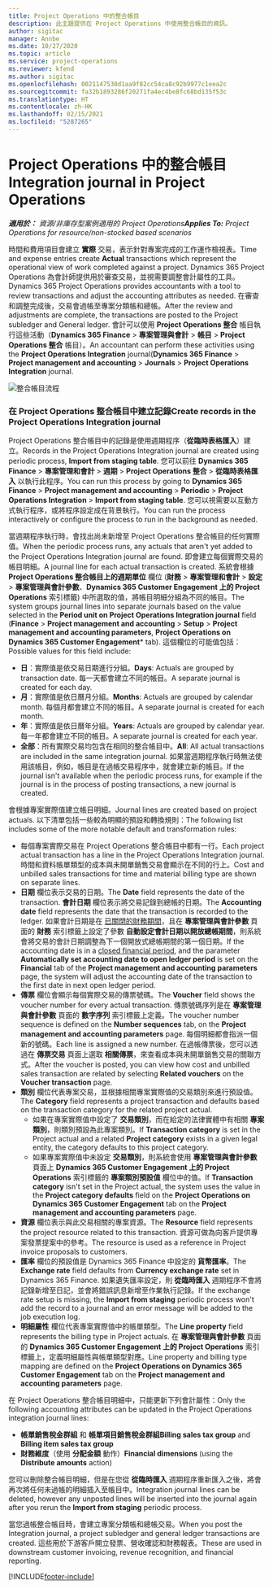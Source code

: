 ```yaml
---
title: Project Operations 中的整合帳目
description: 此主題提供在 Project Operations 中使用整合帳目的資訊。
author: sigitac
manager: Annbe
ms.date: 10/27/2020
ms.topic: article
ms.service: project-operations
ms.reviewer: kfend
ms.author: sigitac
ms.openlocfilehash: 0021147530d1aa9f82cc54ca8c92b9977c1eea2c
ms.sourcegitcommit: fa32b1893286f20271fa4ec4be8fc68bd135f53c
ms.translationtype: HT
ms.contentlocale: zh-HK
ms.lasthandoff: 02/15/2021
ms.locfileid: "5287265"
---
```

# <a name="integration-journal-in-project-operations"></a><span data-ttu-id="644c7-103">Project Operations 中的整合帳目</span><span class="sxs-lookup"><span data-stu-id="644c7-103">Integration journal in Project Operations</span></span>

<span data-ttu-id="644c7-104">_**適用於：** 資源/非庫存型案例適用的 Project Operations_</span><span class="sxs-lookup"><span data-stu-id="644c7-104">_**Applies To:** Project Operations for resource/non-stocked based scenarios_</span></span>

<span data-ttu-id="644c7-105">時間和費用項目會建立 **實際** 交易，表示針對專案完成的工作運作檢視表。</span><span class="sxs-lookup"><span data-stu-id="644c7-105">Time and expense entries create **Actual** transactions which represent the operational view of work completed against a project.</span></span> <span data-ttu-id="644c7-106">Dynamics 365 Project Operations 為會計師提供用於審查交易，並視需要調整會計屬性的工具。</span><span class="sxs-lookup"><span data-stu-id="644c7-106">Dynamics 365 Project Operations provides accountants with a tool to review transactions and adjust the accounting attributes as needed.</span></span> <span data-ttu-id="644c7-107">在審查和調整完成後，交易會過帳至專案分類帳和總帳。</span><span class="sxs-lookup"><span data-stu-id="644c7-107">After the review and adjustments are complete, the transactions are posted to the Project subledger and General ledger.</span></span> <span data-ttu-id="644c7-108">會計可以使用 **Project Operations 整合** 帳目執行這些活動（**Dynamics 365 Finance** > **專案管理與會計** > **帳目** > **Project Operations 整合** 帳目）。</span><span class="sxs-lookup"><span data-stu-id="644c7-108">An accountant can perform these activities using the **Project Operations Integration** journal(**Dynamics 365 Finance** > **Project management and accounting** > **Journals** > **Project Operations Integration** journal.</span></span>

![整合帳目流程](./media/IntegrationJournal.png)

### <a name="create-records-in-the-project-operations-integration-journal"></a><span data-ttu-id="644c7-110">在 Project Operations 整合帳目中建立記錄</span><span class="sxs-lookup"><span data-stu-id="644c7-110">Create records in the Project Operations Integration journal</span></span>

<span data-ttu-id="644c7-111">Project Operations 整合帳目中的記錄是使用週期程序（**從臨時表格匯入**）建立。</span><span class="sxs-lookup"><span data-stu-id="644c7-111">Records in the Project Operations Integration journal are created using periodic process, **Import from staging table**.</span></span> <span data-ttu-id="644c7-112">您可以前往 **Dynamics 365 Finance** > **專案管理和會計** > **週期** > **Project Operations 整合** > **從臨時表格匯入** 以執行此程序。</span><span class="sxs-lookup"><span data-stu-id="644c7-112">You can run this process by going to **Dynamics 365 Finance** > **Project management and accounting** > **Periodic** > **Project Operations Integration** > **Import from staging table**.</span></span> <span data-ttu-id="644c7-113">您可以視需要以互動方式執行程序，或將程序設定成在背景執行。</span><span class="sxs-lookup"><span data-stu-id="644c7-113">You can run the process interactively or configure the process to run in the background as needed.</span></span>

<span data-ttu-id="644c7-114">當週期程序執行時，會找出尚未新增至 Project Operations 整合帳目的任何實際值。</span><span class="sxs-lookup"><span data-stu-id="644c7-114">When the periodic process runs, any actuals that aren't yet added to the Project Operations Integration journal are found.</span></span> <span data-ttu-id="644c7-115">即會建立每個實際交易的帳目明細。</span><span class="sxs-lookup"><span data-stu-id="644c7-115">A journal line for each actual transaction is created.</span></span>
<span data-ttu-id="644c7-116">系統會根據 **Project Operations 整合帳目上的週期單位** 欄位 (**財務** > **專案管理和會計** > **設定** > **專案管理與會計參數**、**Dynamics 365 Customer Engagement 上的 Project Operations** 索引標籤) 中所選取的值，將帳目明細分組為不同的帳目。</span><span class="sxs-lookup"><span data-stu-id="644c7-116">The system groups journal lines into separate journals based on the value selected in the **Period unit on Project Operations Integration journal** field (**Finance** > **Project management and accounting** > **Setup** > **Project management and accounting parameters**, **Project Operations on Dynamics 365 Customer Engagement**\* tab).</span></span> <span data-ttu-id="644c7-117">這個欄位的可能值包括：</span><span class="sxs-lookup"><span data-stu-id="644c7-117">Possible values for this field include:</span></span>

  - <span data-ttu-id="644c7-118">**日**：實際值是依交易日期進行分組。</span><span class="sxs-lookup"><span data-stu-id="644c7-118">**Days**: Actuals are grouped by transaction date.</span></span> <span data-ttu-id="644c7-119">每一天都會建立不同的帳目。</span><span class="sxs-lookup"><span data-stu-id="644c7-119">A separate journal is created for each day.</span></span>
  - <span data-ttu-id="644c7-120">**月**：實際值是依日曆月分組。</span><span class="sxs-lookup"><span data-stu-id="644c7-120">**Months**: Actuals are grouped by calendar month.</span></span> <span data-ttu-id="644c7-121">每個月都會建立不同的帳目。</span><span class="sxs-lookup"><span data-stu-id="644c7-121">A separate journal is created for each month.</span></span>
  - <span data-ttu-id="644c7-122">**年**：實際值是依日曆年分組。</span><span class="sxs-lookup"><span data-stu-id="644c7-122">**Years**: Actuals are grouped by calendar year.</span></span> <span data-ttu-id="644c7-123">每一年都會建立不同的帳目。</span><span class="sxs-lookup"><span data-stu-id="644c7-123">A separate journal is created for each year.</span></span>
  - <span data-ttu-id="644c7-124">**全部**：所有實際交易均包含在相同的整合帳目中。</span><span class="sxs-lookup"><span data-stu-id="644c7-124">**All**: All actual transactions are included in the same integration journal.</span></span> <span data-ttu-id="644c7-125">如果當週期程序執行時無法使用該帳目，例如，帳目是在過帳交易程序中，就會建立新的帳目。</span><span class="sxs-lookup"><span data-stu-id="644c7-125">If the journal isn't available when the periodic process runs, for example if the journal is in the process of posting transactions, a new journal is created.</span></span>

<span data-ttu-id="644c7-126">會根據專案實際值建立帳目明細。</span><span class="sxs-lookup"><span data-stu-id="644c7-126">Journal lines are created based on project actuals.</span></span> <span data-ttu-id="644c7-127">以下清單包括一些較為明顯的預設和轉換規則：</span><span class="sxs-lookup"><span data-stu-id="644c7-127">The following list includes some of the more notable default and transformation rules:</span></span>

  - <span data-ttu-id="644c7-128">每個專案實際交易在 Project Operations 整合帳目中都有一行。</span><span class="sxs-lookup"><span data-stu-id="644c7-128">Each project actual transaction has a line in the Project Operations Integration journal.</span></span> <span data-ttu-id="644c7-129">時間和資料帳單類型的成本與未開單銷售交易會顯示在不同的行上。</span><span class="sxs-lookup"><span data-stu-id="644c7-129">Cost and unbilled sales transactions for time and material billing type are shown on separate lines.</span></span>
  - <span data-ttu-id="644c7-130">**日期** 欄位表示交易的日期。</span><span class="sxs-lookup"><span data-stu-id="644c7-130">The **Date** field represents the date of the transaction.</span></span> <span data-ttu-id="644c7-131">**會計日期** 欄位表示將交易記錄到總帳的日期。</span><span class="sxs-lookup"><span data-stu-id="644c7-131">The **Accounting date** field represents the date that the transaction is recorded to the ledger.</span></span> <span data-ttu-id="644c7-132">如果會計日期是在 [已關閉的財務期間](https://docs.microsoft.com/dynamics365/finance/general-ledger/close-general-ledger-at-period-end)，且在 **專案管理與會計參數** 頁面的 **財務** 索引標籤上設定了參數 **自動設定會計日期以開放總帳期間**，則系統會將交易的會計日期調整為下一個開放式總帳期間的第一個日期。</span><span class="sxs-lookup"><span data-stu-id="644c7-132">If the accounting date is in a [closed financial period](https://docs.microsoft.com/dynamics365/finance/general-ledger/close-general-ledger-at-period-end), and the parameter **Automatically set accounting date to open ledger period** is set on the **Financial** tab of the **Project management and accounting parameters** page, the system will adjust the accounting date of the transaction to the first date in next open ledger period.</span></span>
  - <span data-ttu-id="644c7-133">**傳票** 欄位會顯示每個實際交易的傳票號碼。</span><span class="sxs-lookup"><span data-stu-id="644c7-133">The **Voucher** field shows the voucher number for every actual transaction.</span></span> <span data-ttu-id="644c7-134">傳票號碼序列是在 **專案管理與會計參數** 頁面的 **數字序列** 索引標籤上定義。</span><span class="sxs-lookup"><span data-stu-id="644c7-134">The voucher number sequence is defined on the **Number sequences** tab, on the **Project management and accounting parameters** page.</span></span> <span data-ttu-id="644c7-135">每個明細都會指派一個新的號碼。</span><span class="sxs-lookup"><span data-stu-id="644c7-135">Each line is assigned a new number.</span></span> <span data-ttu-id="644c7-136">在過帳傳票後，您可以透過在 **傳票交易** 頁面上選取 **相關傳票**，來查看成本與未開單銷售交易的關聯方式。</span><span class="sxs-lookup"><span data-stu-id="644c7-136">After the voucher is posted, you can view how cost and unbilled sales transaction are related by selecting **Related vouchers** on the **Voucher transaction** page.</span></span>
  - <span data-ttu-id="644c7-137">**類別** 欄位代表專案交易，並根據相關專案實際值的交易類別來進行預設值。</span><span class="sxs-lookup"><span data-stu-id="644c7-137">The **Category** field represents a project transaction and defaults based on the transaction category for the related project actual.</span></span>
    - <span data-ttu-id="644c7-138">如果在專案實際值中設定了 **交易類別**，而在給定的法律實體中有相關 **專案類別**，則類別預設為此專案類別。</span><span class="sxs-lookup"><span data-stu-id="644c7-138">If **Transaction category** is set in the Project actual and a related **Project category** exists in a given legal entity, the category defaults to this project category.</span></span>
    - <span data-ttu-id="644c7-139">如果專案實際值中未設定 **交易類別**，則系統會使用 **專案管理與會計參數** 頁面上 **Dynamics 365 Customer Engagement 上的 Project Operations** 索引標籤的 **專案類別預設值** 欄位中的值。</span><span class="sxs-lookup"><span data-stu-id="644c7-139">If **Transaction category** isn't set in the Project actual, the system uses the value in the **Project category defaults** field on the **Project Operations on Dynamics 365 Customer Engagement** tab on the **Project management and accounting parameters** page.</span></span>
  - <span data-ttu-id="644c7-140">**資源** 欄位表示與此交易相關的專案資源。</span><span class="sxs-lookup"><span data-stu-id="644c7-140">The **Resource** field represents the project resource related to this transaction.</span></span> <span data-ttu-id="644c7-141">資源可做為向客戶提供專案發票提案中的參考。</span><span class="sxs-lookup"><span data-stu-id="644c7-141">The resource is used as a reference in Project invoice proposals to customers.</span></span>
  - <span data-ttu-id="644c7-142">**匯率** 欄位的預設值是 Dynamics 365 Finance 中設定的 **貨幣匯率**。</span><span class="sxs-lookup"><span data-stu-id="644c7-142">The **Exchange rate** field defaults from **Currency exchange rate** set in Dynamics 365 Finance.</span></span> <span data-ttu-id="644c7-143">如果遺失匯率設定，則 **從臨時匯入** 週期程序不會將記錄新增至日記，並會將錯誤訊息新增至作業執行記錄。</span><span class="sxs-lookup"><span data-stu-id="644c7-143">If the exchange rate setup is missing, the **Import from staging** periodic process won't add the record to a journal and an error message will be added to the job execution log.</span></span>
  - <span data-ttu-id="644c7-144">**明細屬性** 欄位代表專案實際值中的帳單類型。</span><span class="sxs-lookup"><span data-stu-id="644c7-144">The **Line property** field represents the billing type in Project actuals.</span></span> <span data-ttu-id="644c7-145">在 **專案管理與會計參數** 頁面的 **Dynamics 365 Customer Engagement 上的 Project Operations** 索引標籤上，定義明細屬性與帳單類型對應。</span><span class="sxs-lookup"><span data-stu-id="644c7-145">Line property and billing type mapping are defined on the **Project Operations on Dynamics 365 Customer Engagement** tab on the **Project management and accounting parameters** page.</span></span>

<span data-ttu-id="644c7-146">在 Project Operations 整合帳目明細中，只能更新下列會計屬性：</span><span class="sxs-lookup"><span data-stu-id="644c7-146">Only the following accounting attributes can be updated in the Project Operations integration journal lines:</span></span>

- <span data-ttu-id="644c7-147">**帳單銷售稅金群組** 和 **帳單項目銷售稅金群組**</span><span class="sxs-lookup"><span data-stu-id="644c7-147">**Billing sales tax group** and **Billing item sales tax group**</span></span>
- <span data-ttu-id="644c7-148">**財務維度**（使用 **分配金額** 動作）</span><span class="sxs-lookup"><span data-stu-id="644c7-148">**Financial dimensions** (using the **Distribute amounts** action)</span></span>

<span data-ttu-id="644c7-149">您可以刪除整合帳目明細，但是在您從 **從臨時匯入** 週期程序重新匯入之後，將會再次將任何未過帳的明細插入至帳目中。</span><span class="sxs-lookup"><span data-stu-id="644c7-149">Integration journal lines can be deleted, however any unposted lines will be inserted into the journal again after you rerun the **Import from staging** periodic process.</span></span>

<span data-ttu-id="644c7-150">當您過帳整合帳目時，會建立專案分類帳和總帳交易。</span><span class="sxs-lookup"><span data-stu-id="644c7-150">When you post the Integration journal, a project subledger and general ledger transactions are created.</span></span> <span data-ttu-id="644c7-151">這些用於下游客戶開立發票、營收確認和財務報表。</span><span class="sxs-lookup"><span data-stu-id="644c7-151">These are used in downstream customer invoicing, revenue recognition, and financial reporting.</span></span>


[!INCLUDE[footer-include](../includes/footer-banner.md)]